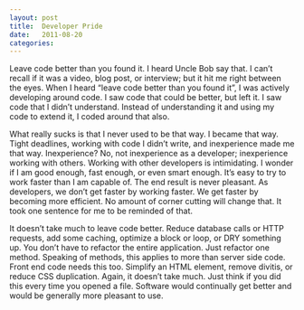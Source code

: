 ```yaml
---
layout: post
title:  Developer Pride
date:   2011-08-20
categories:
---
```


Leave code better than you found it. I heard Uncle Bob say that. I can’t recall if it was a video, blog post, or interview; but it hit me right between the eyes. When I heard “leave code better than you found it”, I was actively developing around code. I saw code that could be better, but left it. I saw code that I didn’t understand. Instead of understanding it and using my code to extend it, I coded around that also.

What really sucks is that I never used to be that way. I became that way. Tight deadlines, working with code I didn’t write, and inexperience made me that way. Inexperience? No, not inexperience as a developer; inexperience working with others. Working with other developers is intimidating. I wonder if I am good enough, fast enough, or even smart enough. It’s easy to try to work faster than I am capable of. The end result is never pleasant. As developers, we don’t get faster by working faster. We get faster by becoming more efficient. No amount of corner cutting will change that. It took one sentence for me to be reminded of that.

It doesn’t take much to leave code better. Reduce database calls or HTTP requests, add some caching, optimize a block or loop, or DRY something up. You don’t have to refactor the entire application. Just refactor one method. Speaking of methods, this applies to more than server side code. Front end code needs this too. Simplify an HTML element, remove divitis, or reduce CSS duplication. Again, it doesn’t take much. Just think if you did this every time you opened a file. Software would continually get better and would be generally more pleasant to use.

